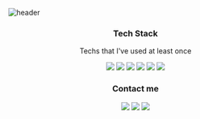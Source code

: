 ![header](https://capsule-render.vercel.app/api?type=slice&color=auto&height=300&section=header&text=JungEun&fontSize=90)

<h3 align="center">Tech Stack</h3>
<p align="center">Techs that I've used at least once</p>

<p align="center"> 
  <img src="https://img.shields.io/badge/Python-3766AB?style=flat-square&logo=Python&logoColor=white"/> 
  <img src="https://img.shields.io/badge/Java-007396?style=flat-square&logo=Java&logoColor=white"/> 
  <img src="https://img.shields.io/badge/HTML5-E34F26?style=flat-square&logo=HTML5&logoColor=white"/> 
  <img src="https://img.shields.io/badge/JavaScript-F7DF1E?style=flat-square&logo=JavaScript&logoColor=white"/>
  <img src="https://img.shields.io/badge/CSS3-1572B6?style=flat-square&logo=Python&logoColor=white"/>
  <img src="https://img.shields.io/badge/Android Studio-3DDC84?style=flat-square&logo=Android Studio&logoColor=white"/>
</p>

<h3 align="center">Contact me</h3>
<p align="center"> 
  <a href="https://www.instagram.com/eun_oia_/"><img src="https://img.shields.io/badge/Instagram-E4405F?style=flat-square&logo=Instagram&logoColor=white"/></a> 
  <a href="https://jjungeeun.github.io/"><img src="https://img.shields.io/badge/GitHub Pages-222222?style=flat-square&logo=GitHub Pages&logoColor=white"/></a>
  <a href="wjddms0926@gmail.com"><img src="https://img.shields.io/badge/Gmail-EA4335?style=flat-square&logo=Gmail&logoColor=white"/></a>
 </p>
